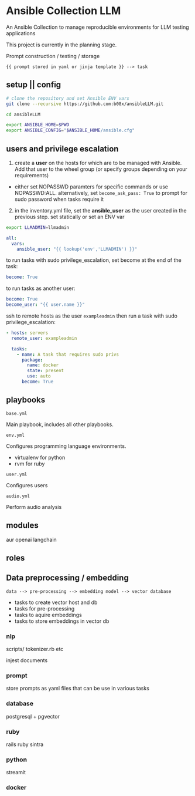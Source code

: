 # Ansible Collection LLM

An Ansible Collection to manage reproducible environments for LLM testing applications

This project is currently in the planning stage.





Prompt construction / testing / storage

`{{ prompt stored in yaml or jinja template }} --> task`

## setup || config

```bash
# clone the repository and set Ansible ENV vars
git clone --recursive https://github.com:b08x/ansibleLLM.git

cd ansibleLLM

export ANSIBLE_HOME=$PWD
export ANSIBLE_CONFIG="$ANSIBLE_HOME/ansible.cfg"

```

## users and privilege escalation

1. create a **user** on the hosts for which are to be managed with Ansible. Add that user to the wheel group (or specify groups depending on your requirements)

  * either set NOPASSWD paramters for specific commands or use NOPASSWD:ALL. alternatively, set `become_ask_pass: True` to prompt for sudo password when tasks require it

2. in the inventory.yml file, set the **ansible_user** as the user created in the previous step. set statically or set an ENV var

```bash
export LLMADMIN=llmadmin
```

```yaml
all:
  vars:
    ansible_user: "{{ lookup('env','LLMADMIN') }}"
```

to run tasks with sudo privilege_escalation, set become at the end of the task:

```yaml
become: True
```

to run tasks as another user:

```yaml
become: True
become_user: "{{ user.name }}"
```


ssh to remote hosts as the user `exampleadmin` then run a task with sudo privilege_escalation:

```yaml
- hosts: servers
  remote_user: exampleadmin

  tasks:
    - name: A task that requires sudo privs
      package:
        name: docker
        state: present
        use: auto
      become: True
```

## playbooks

`base.yml`

Main playbook, includes all other playbooks.

`env.yml`

Configures programming language environments.

  * virtualenv for python
  * rvm for ruby

`user.yml`

Configures users

`audio.yml`

Perform audio analysis

## modules

aur
openai
langchain

## roles



## Data preprocessing / embedding

`data --> pre-processing --> embedding model --> vector database`

* tasks to create vector host and db
* tasks for pre-processing
* tasks to aquire embeddings
* tasks to store embeddings in vector db

### nlp

scripts/
  tokenizer.rb
  etc

injest documents

### prompt

store prompts as yaml files that can be use in various tasks

### database
postgresql + pgvector

### ruby

rails
ruby sintra

### python

streamit

### docker
